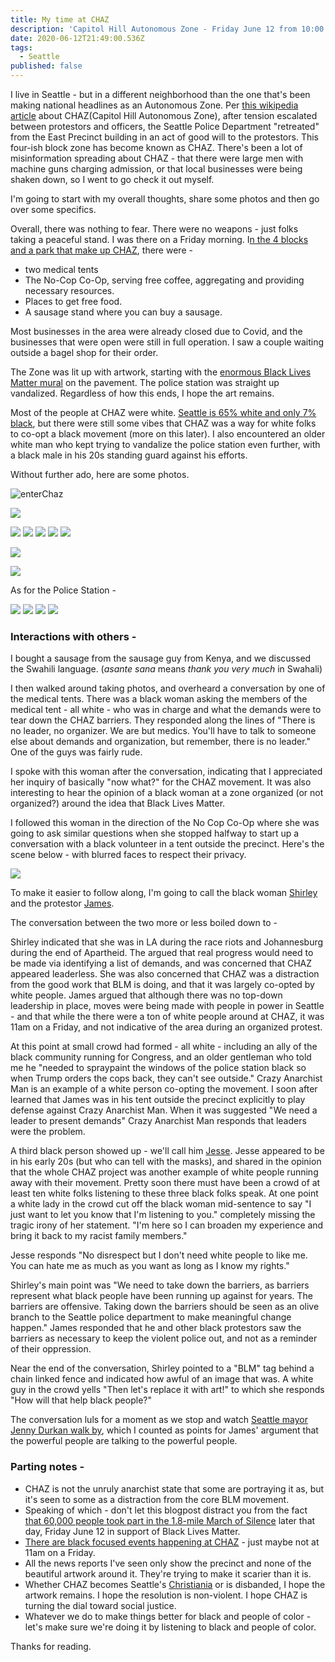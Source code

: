 ```yaml
---
title: My time at CHAZ
description: 'Capitol Hill Autonomous Zone - Friday June 12 from 10:00 to 11:30AM'
date: 2020-06-12T21:49:00.536Z
tags:
  - Seattle
published: false
---
```

I live in Seattle - but in a different neighborhood than the one that's been making national headlines as an Autonomous Zone. Per [this wikipedia article](https://en.wikipedia.org/wiki/Capitol_Hill_Autonomous_Zone) about CHAZ(Capitol Hill Autonomous Zone), after tension escalated between protestors and officers, the Seattle Police Department "retreated" from the East Precinct building in an act of good will to the protestors. This four-ish block zone has become known as CHAZ. There's been a lot of misinformation spreading about CHAZ - that there were large men with machine guns charging admission, or that local businesses were being shaken down, so I went to go check it out myself. 

I'm going to start with my overall thoughts, share some photos and then go over some specifics.

Overall, there was nothing to fear. There were no weapons - just folks taking a peaceful stand. I was there on a Friday morning. I[n the 4 blocks and a park that make up CHAZ](https://heavy.com/wp-content/uploads/2020/06/Capitol_Hill_Autonomous_Zone.jpg?quality=65&strip=all), there were - 

* two medical tents
* The No-Cop Co-Op, serving free coffee, aggregating and providing necessary resources. 
* Places to get free food. 
* A sausage stand where you can buy a sausage. 

Most businesses in the area were already closed due to Covid, and the businesses that were open were still in full operation. I saw a couple waiting outside a bagel shop for their order. 

The Zone was lit up with artwork, starting with the [enormous Black Lives Matter mural](https://twitter.com/kylekotajarvi/status/1271317000313167872) on the pavement. The police station was straight up vandalized. Regardless of how this ends, I hope the art remains. 

Most of the people at CHAZ were white. [Seattle is 65% white and only 7% black](https://en.wikipedia.org/wiki/Demographics_of_Seattle#:~:text=The%20racial%20composition%20of%20the,or%20Latino%20of%20any%20race.), but there were still some vibes that CHAZ was a way for white folks to co-opt a black movement (more on this later). I also encountered an older white man who kept trying to vandalize the police station even further, with a black male in his 20s standing guard against his efforts. 

Without further ado, here are some photos. 

![enterChaz](/uploads/5d188203-9817-4d0e-9f36-0b1a498ca6f4.jpeg "enterChaz")

![](/uploads/chaz_38.jpg)

![](/uploads/chaz_12.jpg) ![](/uploads/chaz_3.jpg) ![](/uploads/chaz_4.jpg) ![](/uploads/chaz_16.jpg) ![](/uploads/chaz_19.jpg)

![](/uploads/3df6bdca-747d-43a3-9bfe-139b636bde54.jpeg)

![](/uploads/32a9bf48-cab8-4c95-a1b8-2a0c0c0b974a.jpeg)

As for the Police Station - 

![](/uploads/chaz_7.jpg) ![](/uploads/chaz_10.jpg) ![](/uploads/chaz_31.jpg) ![](/uploads/chaz_37.jpg)

### Interactions with others -

I bought a sausage from the sausage guy from Kenya, and we discussed the Swahili language.  (*asante sana* means *thank you very much* in Swahali)

I then walked around taking photos, and overheard a conversation by one of the medical tents. There was a black woman asking the members of the medical tent - all white - who was in charge and what the demands were to tear down the CHAZ barriers. They responded along the lines of "There is no leader, no organizer. We are but medics. You'll have to talk to someone else about demands and organization, but remember, there is no leader." One of the guys was fairly rude. 

I spoke with this woman after the conversation, indicating that I appreciated her inquiry of basically "now what?" for the CHAZ movement. It was also interesting to hear the opinion of a black woman at a zone organized (or not organized?) around the idea that Black Lives Matter. 

I followed this woman in the direction of the No Cop Co-Op where she was going to ask similar questions when she stopped halfway to start up a conversation with a black volunteer in a tent outside the precinct. Here's the scene below - with blurred faces to respect their privacy. 

![](/uploads/chaz_21.jpg)



To make it easier to follow along, I'm going to call the black woman [Shirley](https://theundefeated.com/features/the-undefeated-44-most-influential-black-americans-in-history/#shirley-chisholm) and the protestor [James](https://theundefeated.com/features/the-undefeated-44-most-influential-black-americans-in-history/#james-baldwin).  

The conversation between the two more or less boiled down to - 

Shirley indicated that she was in LA during the race riots and Johannesburg during the end of Apartheid. The argued that real progress would need to be made via identifying a list of demands, and was concerned that CHAZ appeared leaderless. She was also concerned that   CHAZ was a distraction from the good work that BLM is doing, and that it was largely co-opted by white people.  James argued that although there was no top-down leadership in place, moves were being made with people in power in Seattle - and that while the there were a ton of white people around at CHAZ, it was 11am on a Friday, and not indicative of the area during an organized protest. 

At this point at small crowd had formed - all white - including an ally of the black community running for Congress, and an older gentleman who told me he "needed to spraypaint the windows of the police station black so when Trump orders the cops back, they can't see outside." Crazy Anarchist Man is an example of a white person co-opting the movement. I soon after learned that James was in his tent outside the precinct explicitly to play defense against Crazy Anarchist Man. When it was suggested "We need a leader to present demands" Crazy Anarchist Man responds that leaders were the problem. 

A third black person showed up - we'll call him [Jesse](https://theundefeated.com/features/the-undefeated-44-most-influential-black-americans-in-history/#jesse-owens). Jesse appeared to be in his early 20s (but who can tell with the masks), and shared in the opinion that the whole CHAZ project was another example of white people running away with their movement. Pretty soon there must have been a crowd of at least ten white folks listening to these three black folks speak. At one point a white lady in the crowd cut off the black woman mid-sentence to say "I just want to let you know that I'm listening to you." completely missing the tragic irony of her statement. "I'm here so I can broaden my experience and bring it back to my racist family members."  

Jesse responds "No disrespect but I don't need white people to like me. You can hate me as much as you want as long as I know my rights." 

Shirley's main point was "We need to take down the barriers, as barriers represent what black people have been running up against for years. The barriers are offensive. Taking down the barriers should be seen as an olive branch to the Seattle police department to make meaningful change happen." James responded that he and other black protestors saw the barriers as necessary to keep the violent police out, and not as a reminder of their oppression. 

Near the end of the conversation, Shirley pointed to a "BLM" tag behind a chain linked fence and indicated how awful of an image that was. A white guy in the crowd yells "Then let's replace it with art!" to which she responds "How will that help black people?"

The conversation luls for a moment as we stop and watch [Seattle mayor Jenny Durkan walk by](https://twitter.com/MayorJenny/status/1271533580011753472), which I counted as points for James' argument that the powerful people are talking to the powerful people.

### Parting notes - 

* CHAZ is not the unruly anarchist state that some are portraying it as, but it's seen to some as a distraction from the core BLM movement. 
* Speaking of which - don't let this blogpost distract you from the fact [that 60,000 people took part in the 1.8-mile March of Silence](https://www.seattletimes.com/seattle-news/thousands-march-in-seattle-in-silence-to-show-support-of-black-lives/) later that day, Friday June 12 in support of Black Lives Matter. 
* [There are black focused events happening at CHAZ](https://twitter.com/Omarisal/status/1271923987962949632) - just maybe not at 11am on a Friday. 
* All the news reports I've seen only show the precinct and none of the beautiful artwork around it. They're trying to make it scarier than it is. 
* Whether CHAZ becomes Seattle's [Christiania](https://theculturetrip.com/europe/denmark/articles/christiania-13-things-to-know-about-copenhagens-hippie-free-town/) or is disbanded, I hope the artwork remains. I hope the resolution is non-violent. I hope CHAZ is turning the dial toward social justice. 
* Whatever we do to make things better for black and people of color - let's make sure we're doing it by listening to black and people of color. 



Thanks for reading.